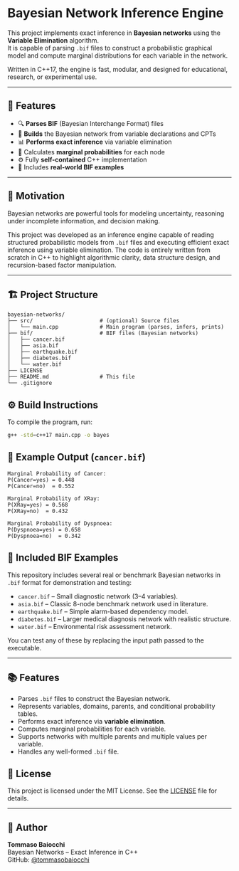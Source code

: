 # Bayesian Network Inference Engine

This project implements exact inference in **Bayesian networks** using the **Variable Elimination** algorithm.  
It is capable of parsing `.bif` files to construct a probabilistic graphical model and compute marginal distributions for each variable in the network.

Written in C++17, the engine is fast, modular, and designed for educational, research, or experimental use.

---

## 🚀 Features

- 🔍 **Parses BIF** (Bayesian Interchange Format) files
- 🧠 **Builds** the Bayesian network from variable declarations and CPTs
- 📊 **Performs exact inference** via variable elimination
- 🧮 Calculates **marginal probabilities** for each node
- ⚙️ Fully **self-contained** C++ implementation
- 🧪 Includes **real-world BIF examples**

---

## 🧠 Motivation

Bayesian networks are powerful tools for modeling uncertainty, reasoning under incomplete information, and decision making.

This project was developed as an inference engine capable of reading structured probabilistic models from `.bif` files and executing efficient exact inference using variable elimination. The code is entirely written from scratch in C++ to highlight algorithmic clarity, data structure design, and recursion-based factor manipulation.

---

## 🏗️ Project Structure
```
bayesian-networks/
├── src/                     # (optional) Source files
│   └── main.cpp             # Main program (parses, infers, prints)
├── bif/                     # BIF files (Bayesian networks)
│   ├── cancer.bif
│   ├── asia.bif
│   ├── earthquake.bif
│   ├── diabetes.bif
│   └── water.bif
├── LICENSE
├── README.md                # This file
└── .gitignore
```

## ⚙️ Build Instructions

To compile the program, run:

```bash
g++ -std=c++17 main.cpp -o bayes

```
## 🧪 Example Output (`cancer.bif`)

```
Marginal Probability of Cancer:
P(Cancer=yes) = 0.448
P(Cancer=no)  = 0.552

Marginal Probability of XRay:
P(XRay=yes) = 0.568
P(XRay=no)  = 0.432

Marginal Probability of Dyspnoea:
P(Dyspnoea=yes) = 0.658
P(Dyspnoea=no)  = 0.342
```
## 📎 Included BIF Examples

This repository includes several real or benchmark Bayesian networks in `.bif` format for demonstration and testing:

- `cancer.bif` – Small diagnostic network (3–4 variables).
- `asia.bif` – Classic 8-node benchmark network used in literature.
- `earthquake.bif` – Simple alarm-based dependency model.
- `diabetes.bif` – Larger medical diagnosis network with realistic structure.
- `water.bif` – Environmental risk assessment network.

You can test any of these by replacing the input path passed to the executable.

---

## 📚 Features

- Parses `.bif` files to construct the Bayesian network.
- Represents variables, domains, parents, and conditional probability tables.
- Performs exact inference via **variable elimination**.
- Computes marginal probabilities for each variable.
- Supports networks with multiple parents and multiple values per variable.
- Handles any well-formed `.bif` file.

## 📄 License

This project is licensed under the MIT License. See the [LICENSE](./LICENSE) file for details.

---

## 👤 Author

**Tommaso Baiocchi**  
Bayesian Networks – Exact Inference in C++  
GitHub: [@tommasobaiocchi](https://github.com/tommasobaiocchi)
